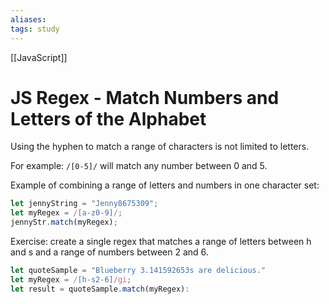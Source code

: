 ```yaml
---
aliases:
tags: study
---
```

[[JavaScript]]
# JS Regex - Match Numbers and Letters of the Alphabet
Using the hyphen to match a range of characters is not limited to letters.

For example: `/[0-5]/` will match any number between 0 and 5.

Example of combining a range of letters and numbers in one character set:

```js
let jennyString = "Jenny8675309";
let myRegex = /[a-z0-9]/;
jennyStr.match(myRegex);
```

Exercise: create a single regex that matches a range of letters between h and s and a range of numbers between 2 and 6.

```js
let quoteSample = "Blueberry 3.141592653s are delicious."
let myRegex = /[h-s2-6]/gi;
let result = quoteSample.match(myRegex):
```
